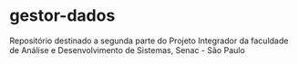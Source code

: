 # gestor-dados
Repositório destinado a segunda parte do Projeto Integrador da faculdade de Análise e Desenvolvimento de Sistemas, Senac - São Paulo
